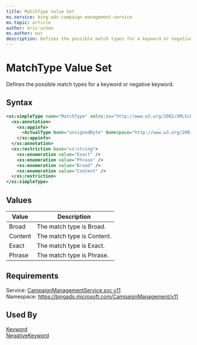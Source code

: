 ```yaml
---
title: MatchType Value Set
ms.service: bing-ads-campaign-management-service
ms.topic: article
author: eric-urban
ms.author: eur
description: Defines the possible match types for a keyword or negative keyword.
---
```

# MatchType Value Set
Defines the possible match types for a keyword or negative keyword.

## Syntax
```xml
<xs:simpleType name="MatchType" xmlns:xs="http://www.w3.org/2001/XMLSchema">
  <xs:annotation>
    <xs:appinfo>
      <ActualType Name="unsignedByte" Namespace="http://www.w3.org/2001/XMLSchema" xmlns="http://schemas.microsoft.com/2003/10/Serialization/" />
    </xs:appinfo>
  </xs:annotation>
  <xs:restriction base="xs:string">
    <xs:enumeration value="Exact" />
    <xs:enumeration value="Phrase" />
    <xs:enumeration value="Broad" />
    <xs:enumeration value="Content" />
  </xs:restriction>
</xs:simpleType>
```

## <a name="values"></a>Values

|Value|Description|
|-----------|---------------|
|<a name="broad"></a>Broad|The match type is Broad.|
|<a name="content"></a>Content|The match type is Content.|
|<a name="exact"></a>Exact|The match type is Exact.|
|<a name="phrase"></a>Phrase|The match type is Phrase.|

## Requirements
Service: [CampaignManagementService.svc v11](https://campaign.api.bingads.microsoft.com/Api/Advertiser/CampaignManagement/v11/CampaignManagementService.svc)  
Namespace: https://bingads.microsoft.com/CampaignManagement/v11  

## Used By
[Keyword](keyword.md)  
[NegativeKeyword](negativekeyword.md)  
